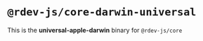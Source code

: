 # `@rdev-js/core-darwin-universal`

This is the **universal-apple-darwin** binary for `@rdev-js/core`
